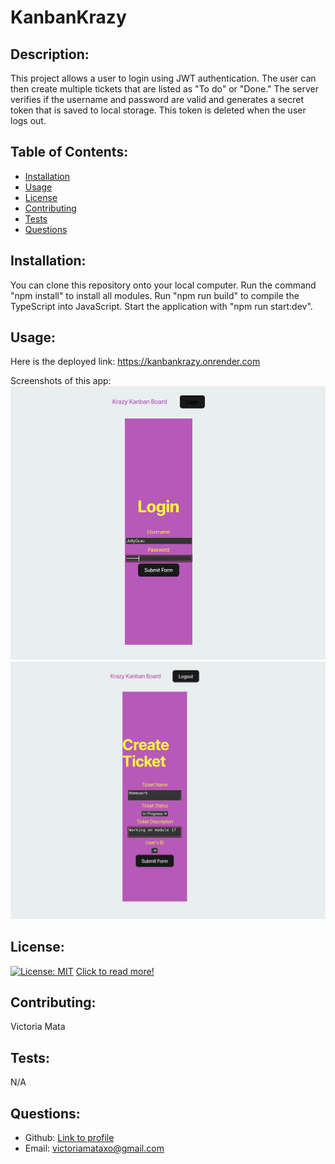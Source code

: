 # KanbanKrazy
   ## Description:
   This project allows a user to login using JWT authentication. The user can then create multiple tickets that are listed as "To do" or "Done." The server verifies if the username and password are valid and generates a secret token that is saved to local storage. This token is deleted when the user logs out. 
   ## Table of Contents:
   * [Installation](#installation)
   * [Usage](#usage)
   * [License](#license)
   * [Contributing](#contributing)
   * [Tests](#tests)
   * [Questions](#questions)
   ## Installation:
   You can clone this repository onto your local computer. Run the command "npm install" to install all modules. Run "npm run build" to compile the TypeScript into JavaScript. Start the application with "npm run start:dev".
   ## Usage:
   Here is the deployed link: 
  https://kanbankrazy.onrender.com




   Screenshots of this app:
  ![](./assets/screenshot.png)
  ![](./assets/screenshot2.png)
   ## License: 
   [![License: MIT](https://img.shields.io/badge/License-MIT-yellow.svg)](https://opensource.org/licenses/MIT)
   [Click to read more!](https://opensource.org/licenses/MIT)
   ## Contributing:
   Victoria Mata
   ## Tests:
   N/A
   ## Questions:
   * Github: [Link to profile](https://github.com/victoriamata)
   * Email: victoriamataxo@gmail.com